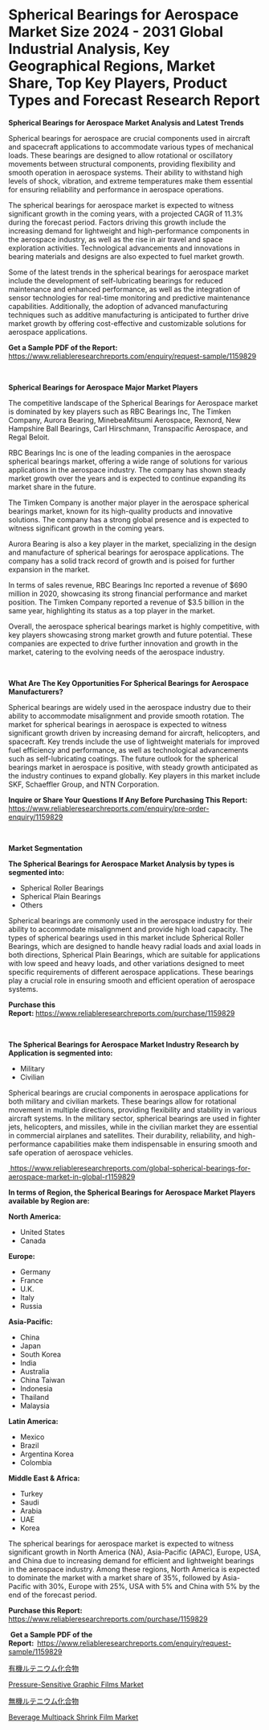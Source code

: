 <p><h1>Spherical Bearings for Aerospace Market Size 2024 - 2031 Global Industrial Analysis, Key Geographical Regions, Market Share, Top Key Players, Product Types and Forecast Research Report</h1></p><p><strong>Spherical Bearings for Aerospace Market Analysis and Latest Trends</strong></p>
<p><p>Spherical bearings for aerospace are crucial components used in aircraft and spacecraft applications to accommodate various types of mechanical loads. These bearings are designed to allow rotational or oscillatory movements between structural components, providing flexibility and smooth operation in aerospace systems. Their ability to withstand high levels of shock, vibration, and extreme temperatures make them essential for ensuring reliability and performance in aerospace operations.</p><p>The spherical bearings for aerospace market is expected to witness significant growth in the coming years, with a projected CAGR of 11.3% during the forecast period. Factors driving this growth include the increasing demand for lightweight and high-performance components in the aerospace industry, as well as the rise in air travel and space exploration activities. Technological advancements and innovations in bearing materials and designs are also expected to fuel market growth.</p><p>Some of the latest trends in the spherical bearings for aerospace market include the development of self-lubricating bearings for reduced maintenance and enhanced performance, as well as the integration of sensor technologies for real-time monitoring and predictive maintenance capabilities. Additionally, the adoption of advanced manufacturing techniques such as additive manufacturing is anticipated to further drive market growth by offering cost-effective and customizable solutions for aerospace applications.</p></p>
<p><strong>Get a Sample PDF of the Report:&nbsp;</strong> <a href="https://www.reliableresearchreports.com/enquiry/request-sample/1159829">https://www.reliableresearchreports.com/enquiry/request-sample/1159829</a></p>
<p>&nbsp;</p>
<p><strong>Spherical Bearings for Aerospace Major Market Players</strong></p>
<p><p>The competitive landscape of the Spherical Bearings for Aerospace market is dominated by key players such as RBC Bearings Inc, The Timken Company, Aurora Bearing, MinebeaMitsumi Aerospace, Rexnord, New Hampshire Ball Bearings, Carl Hirschmann, Transpacific Aerospace, and Regal Beloit.</p><p>RBC Bearings Inc is one of the leading companies in the aerospace spherical bearings market, offering a wide range of solutions for various applications in the aerospace industry. The company has shown steady market growth over the years and is expected to continue expanding its market share in the future.</p><p>The Timken Company is another major player in the aerospace spherical bearings market, known for its high-quality products and innovative solutions. The company has a strong global presence and is expected to witness significant growth in the coming years.</p><p>Aurora Bearing is also a key player in the market, specializing in the design and manufacture of spherical bearings for aerospace applications. The company has a solid track record of growth and is poised for further expansion in the market.</p><p>In terms of sales revenue, RBC Bearings Inc reported a revenue of $690 million in 2020, showcasing its strong financial performance and market position. The Timken Company reported a revenue of $3.5 billion in the same year, highlighting its status as a top player in the market.</p><p>Overall, the aerospace spherical bearings market is highly competitive, with key players showcasing strong market growth and future potential. These companies are expected to drive further innovation and growth in the market, catering to the evolving needs of the aerospace industry.</p></p>
<p>&nbsp;</p>
<p><strong>What Are The Key Opportunities For Spherical Bearings for Aerospace Manufacturers?</strong></p>
<p><p>Spherical bearings are widely used in the aerospace industry due to their ability to accommodate misalignment and provide smooth rotation. The market for spherical bearings in aerospace is expected to witness significant growth driven by increasing demand for aircraft, helicopters, and spacecraft. Key trends include the use of lightweight materials for improved fuel efficiency and performance, as well as technological advancements such as self-lubricating coatings. The future outlook for the spherical bearings market in aerospace is positive, with steady growth anticipated as the industry continues to expand globally. Key players in this market include SKF, Schaeffler Group, and NTN Corporation.</p></p>
<p><strong>Inquire or Share Your Questions If Any Before Purchasing This Report:</strong> <a href="https://www.reliableresearchreports.com/enquiry/pre-order-enquiry/1159829">https://www.reliableresearchreports.com/enquiry/pre-order-enquiry/1159829</a></p>
<p>&nbsp;</p>
<p><strong>Market Segmentation</strong></p>
<p><strong>The Spherical Bearings for Aerospace Market Analysis by types is segmented into:</strong></p>
<p><ul><li>Spherical Roller Bearings</li><li>Spherical Plain Bearings</li><li>Others</li></ul></p>
<p><p>Spherical bearings are commonly used in the aerospace industry for their ability to accommodate misalignment and provide high load capacity. The types of spherical bearings used in this market include Spherical Roller Bearings, which are designed to handle heavy radial loads and axial loads in both directions, Spherical Plain Bearings, which are suitable for applications with low speed and heavy loads, and other variations designed to meet specific requirements of different aerospace applications. These bearings play a crucial role in ensuring smooth and efficient operation of aerospace systems.</p></p>
<p><strong>Purchase this Report:&nbsp;</strong><a href="https://www.reliableresearchreports.com/purchase/1159829">https://www.reliableresearchreports.com/purchase/1159829</a></p>
<p>&nbsp;</p>
<p><strong>The Spherical Bearings for Aerospace Market Industry Research by Application is segmented into:</strong></p>
<p><ul><li>Military</li><li>Civilian</li></ul></p>
<p><p>Spherical bearings are crucial components in aerospace applications for both military and civilian markets. These bearings allow for rotational movement in multiple directions, providing flexibility and stability in various aircraft systems. In the military sector, spherical bearings are used in fighter jets, helicopters, and missiles, while in the civilian market they are essential in commercial airplanes and satellites. Their durability, reliability, and high-performance capabilities make them indispensable in ensuring smooth and safe operation of aerospace vehicles.</p></p>
<p><a href="https://www.reliableresearchreports.com/global-spherical-bearings-for-aerospace-market-in-global-r1159829">&nbsp;https://www.reliableresearchreports.com/global-spherical-bearings-for-aerospace-market-in-global-r1159829</a></p>
<p><strong>In terms of Region, the Spherical Bearings for Aerospace Market Players available by Region are:</strong></p>
<p>
    <p> <strong> North America: </strong>
        <ul>
            <li>United States</li>
            <li>Canada</li>
        </ul>
        </p> 
    <p> <strong> Europe: </strong>
        <ul>
            <li>Germany</li>
            <li>France</li>
            <li>U.K.</li>
            <li>Italy</li>
            <li>Russia</li>
        </ul>
        </p> 
    <p> <strong> Asia-Pacific: </strong>
        <ul>
            <li>China</li>
            <li>Japan</li>
            <li>South Korea</li>
            <li>India</li>
            <li>Australia</li>
            <li>China Taiwan</li>
            <li>Indonesia</li>
            <li>Thailand</li>
            <li>Malaysia</li>
        </ul>
        </p> 
    <p> <strong> Latin America: </strong>
        <ul>
            <li>Mexico</li>
            <li>Brazil</li>
            <li>Argentina Korea</li>
            <li>Colombia</li>
        </ul>
        </p> 
    <p> <strong> Middle East & Africa: </strong>
        <ul>
            <li>Turkey</li>
            <li>Saudi</li>
            <li>Arabia</li>
            <li>UAE</li>
            <li>Korea</li>
        </ul>
    </p>
    </p>
<p><p>The spherical bearings for aerospace market is expected to witness significant growth in North America (NA), Asia-Pacific (APAC), Europe, USA, and China due to increasing demand for efficient and lightweight bearings in the aerospace industry. Among these regions, North America is expected to dominate the market with a market share of 35%, followed by Asia-Pacific with 30%, Europe with 25%, USA with 5% and China with 5% by the end of the forecast period.</p></p>
<p><strong>Purchase this Report: </strong><a href="https://www.reliableresearchreports.com/purchase/1159829">https://www.reliableresearchreports.com/purchase/1159829</a></p>
<p>&nbsp;<strong>Get a Sample PDF of the Report:&nbsp;&nbsp;</strong><a href="https://www.reliableresearchreports.com/enquiry/request-sample/1159829">https://www.reliableresearchreports.com/enquiry/request-sample/1159829</a></p>
<p><strong></strong></p>
<p><p><a href="https://github.com/WhitneyMurphy1982/Market-Research-Report-List-1/blob/main/442640888634.md">有機ルテニウム化合物</a></p><p><a href="https://github.com/redneck06/Market-Research-Report-List-3/blob/main/pressure-sensitive-graphic-films-market.md">Pressure-Sensitive Graphic Films Market</a></p><p><a href="https://github.com/TatumKoelpin2017/Market-Research-Report-List-1/blob/main/498243488633.md">無機ルテニウム化合物</a></p><p><a href="https://github.com/peachesmcdowel1/Market-Research-Report-List-2/blob/main/beverage-multipack-shrink-film-market.md">Beverage Multipack Shrink Film Market</a></p></p>